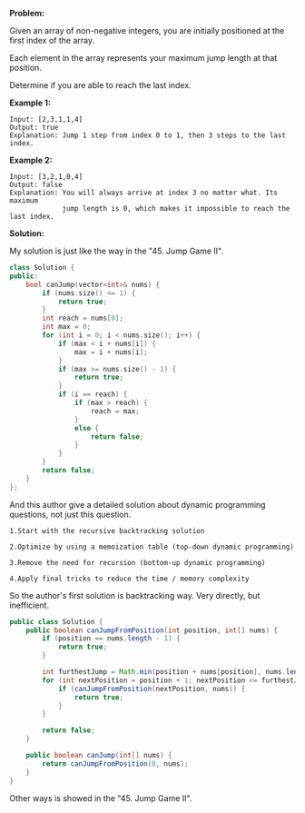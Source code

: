 **Problem:**

Given an array of non-negative integers, you are initially positioned at the first index of the array.

Each element in the array represents your maximum jump length at that position.

Determine if you are able to reach the last index.

**Example 1:**

```
Input: [2,3,1,1,4]
Output: true
Explanation: Jump 1 step from index 0 to 1, then 3 steps to the last index.
```

**Example 2:**

```
Input: [3,2,1,0,4]
Output: false
Explanation: You will always arrive at index 3 no matter what. Its maximum
             jump length is 0, which makes it impossible to reach the last index.
```

**Solution:**

My solution is just like the way in the "45. Jump Game II".

```c++
class Solution {
public:
    bool canJump(vector<int>& nums) {
        if (nums.size() <= 1) {
            return true;
        }
        int reach = nums[0];
        int max = 0;
        for (int i = 0; i < nums.size(); i++) {
            if (max < i + nums[i]) {
                max = i + nums[i];
            }
            if (max >= nums.size() - 1) {
                return true;
            }
            if (i == reach) {
                if (max > reach) {
                    reach = max;
                }
                else {
                    return false;
                }
            }
        }
        return false;
    }
};
```

And this author give a detailed solution about dynamic programming questions, not just this question.

```
1.Start with the recursive backtracking solution

2.Optimize by using a memoization table (top-down dynamic programming)

3.Remove the need for recursion (bottom-up dynamic programming)

4.Apply final tricks to reduce the time / memory complexity
```

So the author's first solution is backtracking way. Very directly, but inefficient.

```java
public class Solution {
    public boolean canJumpFromPosition(int position, int[] nums) {
        if (position == nums.length - 1) {
            return true;
        }

        int furthestJump = Math.min(position + nums[position], nums.length - 1);
        for (int nextPosition = position + 1; nextPosition <= furthestJump; nextPosition++) {
            if (canJumpFromPosition(nextPosition, nums)) {
                return true;
            }
        }

        return false;
    }

    public boolean canJump(int[] nums) {
        return canJumpFromPosition(0, nums);
    }
}
```

Other ways is showed in the "45. Jump Game II".